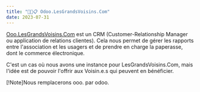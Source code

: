 ```yaml
---
title: "💼📆📋 Odoo.LesGrandsVoisins.Com"
date: 2023-07-31
---
```


[Ooo.LesGrandsVoisins.Com](https://ooo.lesgrandsvoisins.com) est un CRM (Customer-Relationship Manager ou application de relations clientes). Cela nous permet de gérer les rapports entre l'association et les usagers et de prendre en charge la paperasse, dont le commerce électronique. 

C'est un cas où nous avons une instance pour LesGrandsVoisins.Com, mais l'idée est de pouvoir l'offrir aux Voisin.e.s qui peuvent en bénéficier.

[!Note]Nous remplacerons ooo. par odoo. 